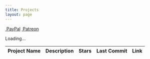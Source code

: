 ```yaml
---
title: Projects
layout: page
---
```


<div id="projects" >
<div class='block-btn'>
    <a class='btn fab fa-paypal' href='https://paypal.me/prahladyeri'>&nbsp;PayPal</a>
    <a class='btn fab fa-patreon' href='https://www.patreon.com/prahladyeri'>&nbsp;Patreon</a>
</div>

<span class="fa-spin">Loading...</span>

<table class="table table-striped table-sm table-bordered mt-3">
	<thead>
		<tr>
			<th scope="col">Project Name</th>
			<th scope="col">Description</th>
			<th scope="col">Stars</th>
			<th scope="col">Last Commit</th>
			<th scope="col">Link</th>
		</tr>
	</thead>
	<tbody id="projects-body">
		<!-- Dynamic content will be injected here -->
	</tbody>
</table>
</div>
<!-- <div class='project-item d-none text-muted'> -->
	<!-- Project: <a href="javascript:" class='name'></a><br> -->
	<!-- Description: <label class='description'></label><br> -->
	<!-- Stars: <label class='stars fas fa-star'></label><br> -->
	<!-- Last commit: <label class='pushed_at'></label><br> -->
<!-- </div> -->

<script type='module'>
document.addEventListener('DOMContentLoaded', function() {
    const username = 'prahladyeri'; // Replace with your GitHub username
    const apiUrl = `https://api.github.com/users/${username}/repos`;

    fetch(apiUrl)
    .then(response => {
        if (!response.ok) {
            throw new Error('Network response was not ok');
        }
        return response.json();
    })
    .then(data => {
        console.log('fetch worked:', data);
        let projects = '';
        for (var i = 0; i < data.length; i++) {
            // Only include public repos that are not forks
            if (!data[i].fork && data[i].private === false) {
                projects += `
                    <tr>
                        <td><a href="${data[i].html_url}" target="_blank">${data[i].name}</a></td>
                        <td>${data[i].description || 'No description available'}</td>
                        <td>${data[i].stargazers_count}</td>
                        <td>${new Date(data[i].pushed_at).toLocaleDateString()}</td>
                        <td><a href="${data[i].html_url}" class="btn btn-primary" target="_blank">View Project</a></td>
                    </tr>
                `;
            }
        }
        document.getElementById("projects-body").innerHTML = projects;
        document.querySelector(".fa-spin").remove();        
    })
    .catch(error => {
        console.error('Error fetching data:', error);
        document.getElementById("projects-body").innerHTML = '<tr><td colspan="5" class="text-center text-danger">Error fetching data from GitHub</td></tr>';
        document.querySelector(".fa-spin").remove();
    });
});
</script>
